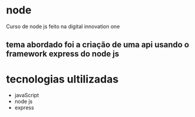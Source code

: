 # node
Curso de node js feito na digital innovation one
## tema abordado foi a criação de uma api usando o framework express do node js

# tecnologias ultilizadas 
- javaScript 
- node js
- express
